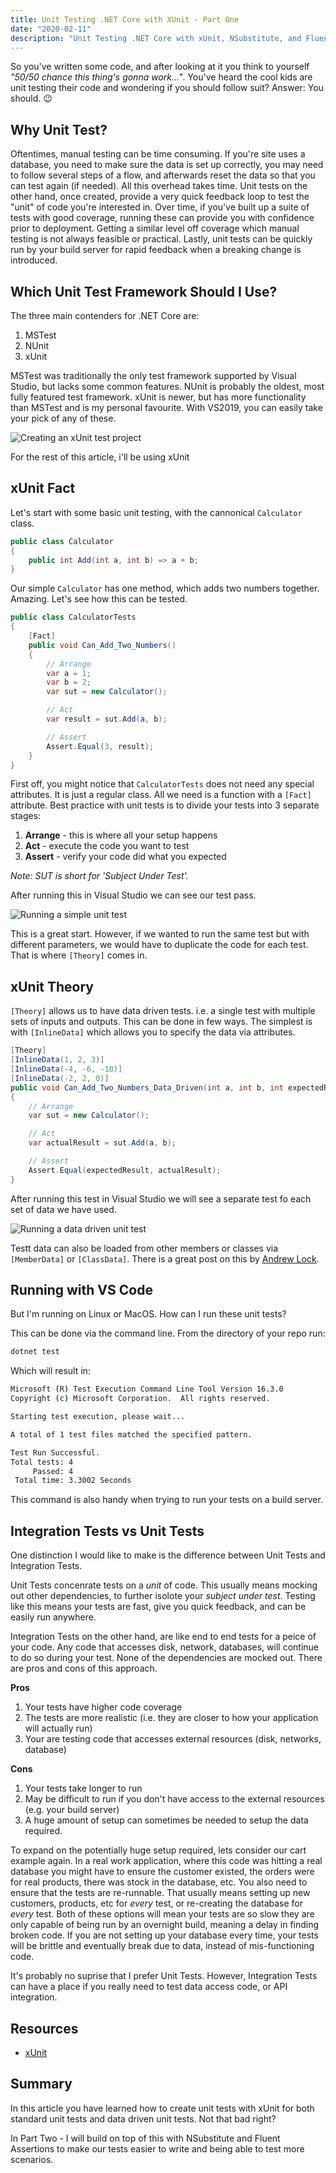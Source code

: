 ```yaml
---
title: Unit Testing .NET Core with XUnit - Part One
date: "2020-02-11"
description: "Unit Testing .NET Core with xUnit, NSubstitute, and Fluent Assertions"
---
```


So you've written some code, and after looking at it you think to yourself *"50/50 chance this thing's gonna work..."*.  You've heard the cool kids are unit testing their code and wondering if you should follow suit? Answer: You should. 😉

## Why Unit Test?

Oftentimes, manual testing can be time consuming.  If you're site uses a database, you need to make sure the data is set up correctly, you may need to follow several steps of a flow, and afterwards reset the data so that you can test again (if needed).  All this overhead takes time.  Unit tests on the other hand, once created, provide a very quick feedback loop to test the "unit" of code you're interested in.  Over time, if you've built up a suite of tests with good coverage, running these can provide you with confidence prior to deployment.  Getting a similar level off coverage which manual testing is not always feasible or practical.  Lastly, unit tests can be quickly run by your build server for rapid feedback when a breaking change is introduced.

## Which Unit Test Framework Should I Use?
The three main contenders for .NET Core are:
1. MSTest
2. NUnit
3. xUnit

MSTest was traditionally the only test framework supported by Visual Studio, but lacks some common features.  NUnit is probably the oldest, most fully featured test framework.  xUnit is newer, but has more functionality than MSTest and is my personal favourite.  With VS2019, you can easily take your pick of any of these.

![Creating an xUnit test project](./create-test-project.png)

For the rest of this article, i'll be using xUnit

## xUnit Fact
Let's start with some basic unit testing, with the cannonical `Calculator` class.

```csharp
public class Calculator
{
    public int Add(int a, int b) => a + b;
}
```

Our simple `Calculator` has one method, which adds two numbers together.  Amazing.  Let's see how this can be tested.

```csharp
public class CalculatorTests
{
    [Fact]
    public void Can_Add_Two_Numbers()
    {
        // Arrange
        var a = 1;
        var b = 2;
        var sut = new Calculator();

        // Act
        var result = sut.Add(a, b);

        // Assert
        Assert.Equal(3, result);
    }
}
```

First off, you might notice that `CalculatorTests` does not need any special attributes.  It is just a regular class.  All we need is a function with a `[Fact]` attribute.  Best practice with unit tests is to divide your tests into 3 separate stages:

1. **Arrange** - this is where all your setup happens
2. **Act** - execute the code you want to test
3. **Assert** - verify your code did what you expected

*Note: SUT is short for 'Subject Under Test'.*

After running this in Visual Studio we can see our test pass.

![Running a simple unit test](./unit-test-result-1.png)

This is a great start.  However, if we wanted to run the same test but with different parameters, we would have to duplicate the code for each test.  That is where `[Theory]` comes in.

## xUnit Theory
`[Theory]` allows us to have data driven tests.  i.e. a single test with multiple sets of inputs and outputs.  This can be done in few ways.  The simplest is with `[InlineData]` which allows you to specify the data via attributes.

```csharp
[Theory]
[InlineData(1, 2, 3)]
[InlineData(-4, -6, -10)]
[InlineData(-2, 2, 0)]
public void Can_Add_Two_Numbers_Data_Driven(int a, int b, int expectedResult)
{
    // Arrange
    var sut = new Calculator();

    // Act
    var actualResult = sut.Add(a, b);

    // Assert
    Assert.Equal(expectedResult, actualResult);
}
```

After running this test in Visual Studio we will see a separate test fo each set of data we have used.

![Running a data driven unit test](./unit-test-result-2.png)

Testt data can also be loaded from other members or classes via `[MemberData]` or `[ClassData]`.  There is a great post on this by [Andrew Lock](https://andrewlock.net/creating-parameterised-tests-in-xunit-with-inlinedata-classdata-and-memberdata/).

## Running with VS Code
But I'm running on Linux or MacOS.  How can I run these unit tests?

This can be done via the command line.  From the directory of your repo run:

```bash
dotnet test
```

Which will result in:

```bash
Microsoft (R) Test Execution Command Line Tool Version 16.3.0
Copyright (c) Microsoft Corporation.  All rights reserved.

Starting test execution, please wait...

A total of 1 test files matched the specified pattern.

Test Run Successful.
Total tests: 4
     Passed: 4
 Total time: 3.3002 Seconds
```

This command is also handy when trying to run your tests on a build server.

## Integration Tests vs Unit Tests
One distinction I would like to make is the difference between Unit Tests and Integration Tests.

Unit Tests concenrate tests on a *unit* of code.  This usually means mocking out other dependencies, to further isolote your *subject under test*.  Testing like this means your tests are fast, give you quick feedback, and can be easily run anywhere.

Integration Tests on the other hand, are like end to end tests for a peice of your code.  Any code that accesses disk, network, databases, will continue to do so during your test.  None of the dependencies are mocked out.  There are pros and cons of this approach.

**Pros**
1. Your tests have higher code coverage
2. The tests are more realistic (i.e. they are closer to how your application will actually run)
3. Your are testing code that accesses external resources (disk, networks, database)

**Cons**
1. Your tests take longer to run
2. May be difficult to run if you don't have access to the external resources (e.g. your build server)
3. A huge amount of setup can sometimes be needed to setup the data required.  

To expand on the potentially huge setup required, lets consider our cart example again.  In a real work application, where this code was hitting a real database you might have to ensure the customer existed, the orders were for real products, there was stock in the database, etc.  You also need to ensure that the tests are re-runnable.  That usually means setting up new customers, products, etc for *every* test, or re-creating the database for *every* test.  Both of these options will mean your tests are so slow they are only capable of being run by an overnight build, meaning a delay in finding broken code.  If you are not setting up your database every time, your tests will be brittle and eventually break due to data, instead of mis-functioning code.

It's probably no suprise that I prefer Unit Tests.  However, Integration Tests can have a place if you really need to test data access code, or API integration.

## Resources
- [xUnit](https://xunit.net/)

## Summary
In this article you have learned how to create unit tests with xUnit for both standard unit tests and data driven unit tests.  Not that bad right?

In Part Two - I will build on top of this with NSubstitute and Fluent Assertions to make our tests easier to write and being able to test more scenarios.






